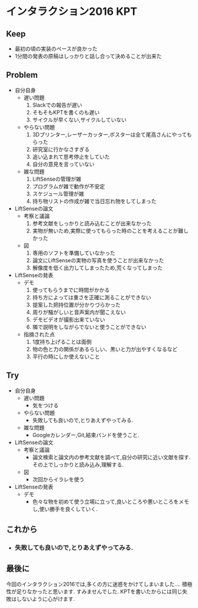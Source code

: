 # インタラクション2016 KPT

## Keep
  - 最初の頃の実装のペースが良かった
  - 1分間の発表の原稿はしっかりと話し合って決めることが出来た

## Problem
  - 自分自身
    - 遅い問題
      1. Slackでの報告が遅い
      2. そもそもKPTを書くのも遅い
      3. サイクルが早くない,サイクルしていない
    - やらない問題
      1. 3Dプリンター,レーザーカッター,ポスターは全て尾高さんにやってもらった
      2. 研究室に行かなさすぎる
      3. 追い込まれて思考停止をしていた
      4. 自分の意見を言っていない
    - 雑な問題
      1. LiftSenseの管理が雑
      2. プログラムが雑で動作が不安定
      3. スケジュール管理が雑
      4. 持ち物リストの作成が雑で当日忘れ物をしてしまった
  - LiftSenseの論文
    - 考察と議論
      1. 参考文献をしっかりと読み込むことが出来なかった
      2. 実物が無いため,実際に使ってもらった時のことを考えることが難しかった
    - 図
      1. 専用のソフトを準備していなかった
      2. 論文にLiftSenseの実物の写真を使うことが出来なかった
      3. 解像度を低く出力してしまったため,荒くなってしまった
  - LiftSenseの発表
    - デモ
      1. 使ってもらうまでに時間がかかる
      2. 持ち方によっては重さを正確に測ることができない
      3. 提案した把持位置が分かりづらかった
      4. 周りが騒がしいと音声案内が聞こえない
      5. デモビデオが撮影出来ていない
      6. 隣で説明をしながらでないと使うことができない
    - 指摘された点
      1. 1度持ち上げることは面倒
      2. 物の色と力の関係があるらしい、黒いと力が出やすくなるなど
      3. 平行の時にしか使えないこと

## Try
- 自分自身
  - 遅い問題
    - 気をつける
  - やらない問題
    - 失敗しても良いので,とりあえずやってみる.
  - 雑な問題
    - Googleカレンダー,Git,結束バンドを使うこと.
- LiftSenseの論文
  - 考察と議論
    - 論文検索と論文内の参考文献を調べて,自分の研究に近い文献を探す.
    その上でしっかりと読み込み,理解する.
  - 図
    - 次回からイラレを使う
- LiftSenseの発表
  - デモ
    - 色々な物を初めて使う立場に立って,良いところや悪いところをメモし,使い勝手を良くしていく.

## これから
   - ### 失敗しても良いので,とりあえずやってみる.

## 最後に
  今回のインタラクション2016では,多くの方に迷惑をかけてしまいました….
  積極性が足りなかったと思います.
  すみませんでした.
  KPTを書いたからには同じ失敗はしないように心がけます.
